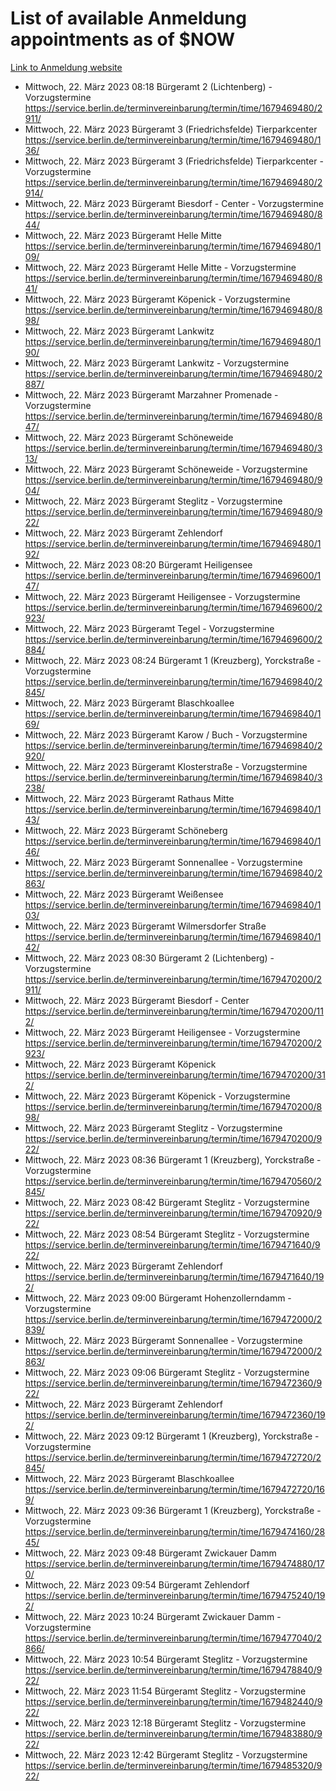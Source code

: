 # List of available Anmeldung appointments as of $NOW
[Link to Anmeldung website](https://service.berlin.de/terminvereinbarung/termin/tag.php?termin=1&anliegen[]=120686&dienstleisterlist=122210,122217,327316,122219,327312,122227,327314,122231,327346,122243,327348,122254,122252,329742,122260,329745,122262,329748,122271,327278,122273,327274,122277,327276,330436,122280,327294,122282,327290,122284,327292,122291,327270,122285,327266,122286,327264,122296,327268,150230,329760,122297,327286,122294,327284,122312,329763,122314,329775,122304,327330,122311,327334,122309,327332,317869,122281,327352,122279,329772,122283,122276,327324,122274,327326,122267,329766,122246,327318,122251,327320,122257,327322,122208,327298,122226,327300&herkunft=http%3A%2F%2Fservice.berlin.de%2Fdienstleistung%2F120686%2F)
- Mittwoch, 22. März 2023 08:18 Bürgeramt 2 (Lichtenberg) - Vorzugstermine https://service.berlin.de/terminvereinbarung/termin/time/1679469480/2911/
- Mittwoch, 22. März 2023  Bürgeramt 3 (Friedrichsfelde) Tierparkcenter https://service.berlin.de/terminvereinbarung/termin/time/1679469480/136/
- Mittwoch, 22. März 2023  Bürgeramt 3 (Friedrichsfelde) Tierparkcenter - Vorzugstermine https://service.berlin.de/terminvereinbarung/termin/time/1679469480/2914/
- Mittwoch, 22. März 2023  Bürgeramt Biesdorf - Center - Vorzugstermine https://service.berlin.de/terminvereinbarung/termin/time/1679469480/844/
- Mittwoch, 22. März 2023  Bürgeramt Helle Mitte https://service.berlin.de/terminvereinbarung/termin/time/1679469480/109/
- Mittwoch, 22. März 2023  Bürgeramt Helle Mitte - Vorzugstermine https://service.berlin.de/terminvereinbarung/termin/time/1679469480/841/
- Mittwoch, 22. März 2023  Bürgeramt Köpenick - Vorzugstermine https://service.berlin.de/terminvereinbarung/termin/time/1679469480/898/
- Mittwoch, 22. März 2023  Bürgeramt Lankwitz https://service.berlin.de/terminvereinbarung/termin/time/1679469480/190/
- Mittwoch, 22. März 2023  Bürgeramt Lankwitz - Vorzugstermine https://service.berlin.de/terminvereinbarung/termin/time/1679469480/2887/
- Mittwoch, 22. März 2023  Bürgeramt Marzahner Promenade - Vorzugstermine https://service.berlin.de/terminvereinbarung/termin/time/1679469480/847/
- Mittwoch, 22. März 2023  Bürgeramt Schöneweide https://service.berlin.de/terminvereinbarung/termin/time/1679469480/313/
- Mittwoch, 22. März 2023  Bürgeramt Schöneweide - Vorzugstermine https://service.berlin.de/terminvereinbarung/termin/time/1679469480/904/
- Mittwoch, 22. März 2023  Bürgeramt Steglitz - Vorzugstermine https://service.berlin.de/terminvereinbarung/termin/time/1679469480/922/
- Mittwoch, 22. März 2023  Bürgeramt Zehlendorf https://service.berlin.de/terminvereinbarung/termin/time/1679469480/192/
- Mittwoch, 22. März 2023 08:20 Bürgeramt Heiligensee https://service.berlin.de/terminvereinbarung/termin/time/1679469600/147/
- Mittwoch, 22. März 2023  Bürgeramt Heiligensee - Vorzugstermine https://service.berlin.de/terminvereinbarung/termin/time/1679469600/2923/
- Mittwoch, 22. März 2023  Bürgeramt Tegel - Vorzugstermine https://service.berlin.de/terminvereinbarung/termin/time/1679469600/2884/
- Mittwoch, 22. März 2023 08:24 Bürgeramt 1 (Kreuzberg), Yorckstraße - Vorzugstermine https://service.berlin.de/terminvereinbarung/termin/time/1679469840/2845/
- Mittwoch, 22. März 2023  Bürgeramt Blaschkoallee https://service.berlin.de/terminvereinbarung/termin/time/1679469840/169/
- Mittwoch, 22. März 2023  Bürgeramt Karow / Buch - Vorzugstermine https://service.berlin.de/terminvereinbarung/termin/time/1679469840/2920/
- Mittwoch, 22. März 2023  Bürgeramt Klosterstraße - Vorzugstermine https://service.berlin.de/terminvereinbarung/termin/time/1679469840/3238/
- Mittwoch, 22. März 2023  Bürgeramt Rathaus Mitte https://service.berlin.de/terminvereinbarung/termin/time/1679469840/143/
- Mittwoch, 22. März 2023  Bürgeramt Schöneberg https://service.berlin.de/terminvereinbarung/termin/time/1679469840/146/
- Mittwoch, 22. März 2023  Bürgeramt Sonnenallee - Vorzugstermine https://service.berlin.de/terminvereinbarung/termin/time/1679469840/2863/
- Mittwoch, 22. März 2023  Bürgeramt Weißensee https://service.berlin.de/terminvereinbarung/termin/time/1679469840/103/
- Mittwoch, 22. März 2023  Bürgeramt Wilmersdorfer Straße https://service.berlin.de/terminvereinbarung/termin/time/1679469840/142/
- Mittwoch, 22. März 2023 08:30 Bürgeramt 2 (Lichtenberg) - Vorzugstermine https://service.berlin.de/terminvereinbarung/termin/time/1679470200/2911/
- Mittwoch, 22. März 2023  Bürgeramt Biesdorf - Center https://service.berlin.de/terminvereinbarung/termin/time/1679470200/112/
- Mittwoch, 22. März 2023  Bürgeramt Heiligensee - Vorzugstermine https://service.berlin.de/terminvereinbarung/termin/time/1679470200/2923/
- Mittwoch, 22. März 2023  Bürgeramt Köpenick https://service.berlin.de/terminvereinbarung/termin/time/1679470200/312/
- Mittwoch, 22. März 2023  Bürgeramt Köpenick - Vorzugstermine https://service.berlin.de/terminvereinbarung/termin/time/1679470200/898/
- Mittwoch, 22. März 2023  Bürgeramt Steglitz - Vorzugstermine https://service.berlin.de/terminvereinbarung/termin/time/1679470200/922/
- Mittwoch, 22. März 2023 08:36 Bürgeramt 1 (Kreuzberg), Yorckstraße - Vorzugstermine https://service.berlin.de/terminvereinbarung/termin/time/1679470560/2845/
- Mittwoch, 22. März 2023 08:42 Bürgeramt Steglitz - Vorzugstermine https://service.berlin.de/terminvereinbarung/termin/time/1679470920/922/
- Mittwoch, 22. März 2023 08:54 Bürgeramt Steglitz - Vorzugstermine https://service.berlin.de/terminvereinbarung/termin/time/1679471640/922/
- Mittwoch, 22. März 2023  Bürgeramt Zehlendorf https://service.berlin.de/terminvereinbarung/termin/time/1679471640/192/
- Mittwoch, 22. März 2023 09:00 Bürgeramt Hohenzollerndamm - Vorzugstermine https://service.berlin.de/terminvereinbarung/termin/time/1679472000/2839/
- Mittwoch, 22. März 2023  Bürgeramt Sonnenallee - Vorzugstermine https://service.berlin.de/terminvereinbarung/termin/time/1679472000/2863/
- Mittwoch, 22. März 2023 09:06 Bürgeramt Steglitz - Vorzugstermine https://service.berlin.de/terminvereinbarung/termin/time/1679472360/922/
- Mittwoch, 22. März 2023  Bürgeramt Zehlendorf https://service.berlin.de/terminvereinbarung/termin/time/1679472360/192/
- Mittwoch, 22. März 2023 09:12 Bürgeramt 1 (Kreuzberg), Yorckstraße - Vorzugstermine https://service.berlin.de/terminvereinbarung/termin/time/1679472720/2845/
- Mittwoch, 22. März 2023  Bürgeramt Blaschkoallee https://service.berlin.de/terminvereinbarung/termin/time/1679472720/169/
- Mittwoch, 22. März 2023 09:36 Bürgeramt 1 (Kreuzberg), Yorckstraße - Vorzugstermine https://service.berlin.de/terminvereinbarung/termin/time/1679474160/2845/
- Mittwoch, 22. März 2023 09:48 Bürgeramt Zwickauer Damm https://service.berlin.de/terminvereinbarung/termin/time/1679474880/170/
- Mittwoch, 22. März 2023 09:54 Bürgeramt Zehlendorf https://service.berlin.de/terminvereinbarung/termin/time/1679475240/192/
- Mittwoch, 22. März 2023 10:24 Bürgeramt Zwickauer Damm - Vorzugstermine https://service.berlin.de/terminvereinbarung/termin/time/1679477040/2866/
- Mittwoch, 22. März 2023 10:54 Bürgeramt Steglitz - Vorzugstermine https://service.berlin.de/terminvereinbarung/termin/time/1679478840/922/
- Mittwoch, 22. März 2023 11:54 Bürgeramt Steglitz - Vorzugstermine https://service.berlin.de/terminvereinbarung/termin/time/1679482440/922/
- Mittwoch, 22. März 2023 12:18 Bürgeramt Steglitz - Vorzugstermine https://service.berlin.de/terminvereinbarung/termin/time/1679483880/922/
- Mittwoch, 22. März 2023 12:42 Bürgeramt Steglitz - Vorzugstermine https://service.berlin.de/terminvereinbarung/termin/time/1679485320/922/
